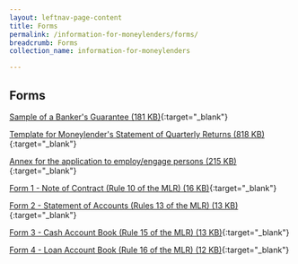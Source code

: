 ```yaml
---
layout: leftnav-page-content
title: Forms
permalink: /information-for-moneylenders/forms/
breadcrumb: Forms
collection_name: information-for-moneylenders

---
```


Forms
---
[Sample of a Banker's Guarantee (181 KB)](/files/BANKERSGUARANTEEFORMAT_01082017.pdf){:target="_blank"}

[Template for Moneylender's Statement of Quarterly Returns (818 KB)](/files/CopyofMoneylender_Returns(version22)(14Jan2016).xls){:target="_blank"}

[Annex for the application to employ/engage persons (215 KB)](/files/EDC_revisedannexA_02082017.pdf){:target="_blank"}

[Form 1 - Note of Contract (Rule 10 of the MLR) (16 KB)](/files/Form1-NoteofContract(Rule10oftheMLR).docx){:target="_blank"}

[Form 2 - Statement of Accounts (Rules 13 of the MLR) (13 KB)](/files/Form2-StatementofAccounts(Rule13oftheMLR).xlsx){:target="_blank"}

[Form 3 - Cash Account Book (Rule 15 of the MLR) (13 KB)](/files/Form3-CashAccountBook(Rule15oftheMLR).docx){:target="_blank"}

[Form 4 - Loan Account Book (Rule 16 of the MLR) (12 KB)](/files/Form4-LoanAccountBook(Rule16oftheMLR).docx){:target="_blank"}
